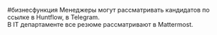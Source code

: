 #бизнесфункция 
Менеджеры могут рассматривать кандидатов по ссылке в Huntflow, в Telegram.  
В IT департаменте все резюме рассматривают в Mattermost.